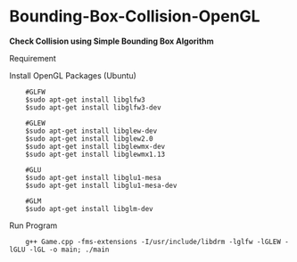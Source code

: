 # Bounding-Box-Collision-OpenGL
**Check Collision using Simple Bounding Box Algorithm**

Requirement

Install OpenGL Packages (Ubuntu)

        #GLFW
        $sudo apt-get install libglfw3
        $sudo apt-get install libglfw3-dev

        #GLEW
        $sudo apt-get install libglew-dev
        $sudo apt-get install libglew2.0
        $sudo apt-get install libglewmx-dev
        $sudo apt-get install libglewmx1.13  

        #GLU
        $sudo apt-get install libglu1-mesa
        $sudo apt-get install libglu1-mesa-dev

        #GLM
        $sudo apt-get install libglm-dev

Run Program
     
        g++ Game.cpp -fms-extensions -I/usr/include/libdrm -lglfw -lGLEW -lGLU -lGL -o main; ./main
